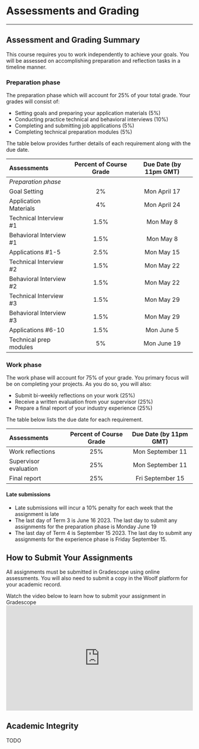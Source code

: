 # Assessments and Grading
---


## Assessment and Grading Summary

This course requires you to work independently to achieve your goals. You will be assessed on accomplishing preparation and reflection tasks in a timeline manner. 

### Preparation phase

The preparation phase which will account for 25% of your total grade. Your grades will consist of:
- Setting goals and preparing your application materials (5%)
- Conducting practice technical and behavioral interviews (10%)
- Completing and submitting job applications (5%)
- Completing technical preparation modules (5%)

The table below provides further details of each requirement along with the due date. 

| Assessments                                         | Percent of Course Grade       | Due Date (by 11pm GMT)    
| :---                                                |    :----:                     |  :----: 
| *Preparation phase*
| Goal Setting                                        | 2%                            | Mon April 17 
| Application Materials                               | 4%                            | Mon April 24
| Technical Interview #1                              | 1.5%                          | Mon May 8
| Behavioral Interview #1                             | 1.5%                          | Mon May 8
| Applications #1-5                                   | 2.5%                          | Mon May 15
| Technical Interview #2                              | 1.5%                          | Mon May 22
| Behavioral Interview #2                             | 1.5%                          | Mon May 22
| Technical Interview #3                              | 1.5%                          | Mon May 29
| Behavioral Interview #3                             | 1.5%                          | Mon May 29
| Applications #6-10                                  | 1.5%                          | Mon June 5
| Technical prep modules                              | 5%                            | Mon June 19  

### Work phase
The work phase will account for 75% of your grade. You primary focus will be on completing your projects. As you do so, you will also:
- Submit bi-weekly reflections on your work (25%)
- Receive a written evaluation from your supervisor (25%)
- Prepare a final report of your industry experience (25%) 

The table below lists the due date for each requirement. 


| Assessments                                         | Percent of Course Grade       | Due Date (by 11pm GMT)    
| :---                                                |    :----:                     |  :----: 
| Work reflections                                    | 25%                           | Mon September 11
| Supervisor evaluation                               | 25%                           | Mon September 11          
| Final report                                        | 25%                           | Fri September 15 



#### Late submissions
 
- Late submissions will incur a 10% penalty for each week that the assignment is late
- The last day of Term 3 is June 16 2023. The last day to submit any assignments for the preparation phase is Monday June 19 
- The last day of Term 4 is September 15 2023. The last day to submit any assignments for the experience phase is Friday September 15.


## How to Submit Your Assignments

All assignments must be submitted in Gradescope using online assessments. You will also need to submit a copy in the Woolf platform for your academic record.

<aside> Watch the video below to learn how to submit your assignment in Gradescope</aside>
<div style="position: relative; padding-bottom: 56.25%; height: 0;">
 <iframe width="560" height="315" src="https://www.youtube.com/embed/HrYJGTnNnzU" title="YouTube video player" frameborder="0" allow="accelerometer; autoplay; clipboard-write; encrypted-media; gyroscope; picture-in-picture; web-share" allowfullscreen style="position: absolute; top: 0; left: 0; width: 100%; height: 100%;"
></iframe>
</div>

## Academic Integrity
TODO

